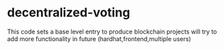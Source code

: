 # decentralized-voting
This code sets a base level entry to produce blockchain projects 
will try to add more functionality in future (hardhat,frontend,multiple users)
